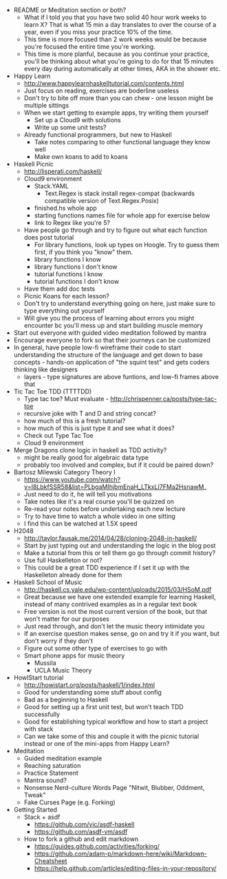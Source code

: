 * README or Meditation section or both? 
  * What if I told you that you have two solid 40 hour work weeks to learn X? That is what 15 min a day translates to over the course of a year, even if you miss your practice 10% of the time. 
  * This time is more focused than 2 work weeks would be because you're focused the entire time you're working.
  * This time is more planful, because as you continue your practice, you'll be thinking about what you're going to do for that 15 minutes every day during automatically at other times, AKA in the shower etc.
* Happy Learn 
  * http://www.happylearnhaskelltutorial.com/contents.html
  * Just focus on reading, exercises are boderline useless
  * Don't try to bite off more than you can chew - one lesson might be multiple sittings
  * When we start getting to example apps, try writing them yourself 
    * Set up a Cloud9 with solutions
    * Write up some unit tests? 
  * Already functional programmers, but new to Haskell
    * Take notes comparing to other functional language they know well
    * Make own koans to add to koans
* Haskell Picnic
  * http://lisperati.com/haskell/
  * Cloud9 environment
    * Stack.YAML
      * Text.Regex is stack install regex-compat (backwards compatible version of Text.Regex.Posix)
    * finished.hs whole app 
    * starting functions names file for whole app for exercise below
    * link to Regex like you're 5? 
  * Have people go through and try to figure out what each function does post tutorial
    * For library functions, look up types on Hoogle. Try to guess them first, if you think you "know" them.
    * library functions I know
    * library functions I don't know
    * tutorial functions I know
    * tutorial functions I don't know
  * Have them add doc tests
  * Picnic Koans for each lesson?
  * Don't try to understand everything going on here, just make sure to type everything out yourself
  * Will give you the process of learning about errors you might encounter bc you'll mess up and start building muscle memory
* Start out everyone with guided video meditation followed by mantra
* Encourage everyone to fork so that their journeys can be customized
* In general, have people low-fi wireframe their code to start understanding the structure of the language and get down to base concepts - hands-on application of "the squint test" and gets coders thinking like designers
  * layers - type signatures are above funtions, and low-fi frames above that
* Tic Tac Toe TDD (TTTTDD)
  * Type tac toe? Must evaluate - http://chrispenner.ca/posts/type-tac-toe
  * recursive joke with T and D and string concat? 
  * how much of this is a fresh tutorial? 
  * how much of this is just type it and see what it does?
  * Check out Type Tac Toe
  * Cloud 9 environment
* Merge Dragons clone logic in haskell as TDD activity?
  * might be really good for algebraic data type
  * probably too involved and complex, but if it could be paired down? 
* Bartosz Milewski Category Theory I
  * https://www.youtube.com/watch?v=I8LbkfSSR58&list=PLbgaMIhjbmEnaH_LTkxLI7FMa2HsnawM_
  * Just need to do it, he will tell you motivations
  * Take notes like it's a real course you'll be quizzed on 
  * Re-read your notes before undertaking each new lecture
  * Try to have time to watch a whole video in one sitting 
  * I find this can be watched at 1.5X speed
* H2048
  * http://taylor.fausak.me/2014/04/28/cloning-2048-in-haskell/
  * Start by just typing out and understanding the logic in the blog post
  * Make a tutorial from this or tell them go go through commit history? 
  * Use full Haskelleton or not? 
  * This could be a great TDD experience if I set it up with the Haskelleton already done for them
* Haskell School of Music
  * http://haskell.cs.yale.edu/wp-content/uploads/2015/03/HSoM.pdf
  * Great because we have one extended example for learning Haskell, instead of many contrived examples as in a regular text book
  * Free version is not the most current version of the book, but that won't matter for our purposes
  * Just read through, and don't let the music theory intimidate you
  * If an exercise question makes sense, go on and try it if you want, but don't worry if they don't
  * Figure out some other type of exercises to go with 
  * Smart phone apps for music theory
    * Mussila
    * UCLA Music Theory
* HowIStart tutorial
  * http://howistart.org/posts/haskell/1/index.html
  * Good for understanding some stuff about config
  * Bad as a beginning to Haskell
  * Good for setting up a first unit test, but won't teach TDD successfully
  * Good for establishing typical workflow and how to start a project with stack
  * Can we take some of this and couple it with the picnic tutorial instead or one of the mini-apps from Happy Learn? 
* Meditation
  * Guided meditation example
  * Reaching saturation
  * Practice Statement
  * Mantra sound?
  * Nonsense Nerd-culture Words Page "Nitwit, Blubber, Oddment, Tweak"
  * Fake Curses Page (e.g. Forking)
* Getting Started
  * Stack + asdf
    * https://github.com/vic/asdf-haskell
    * https://github.com/asdf-vm/asdf
  * How to fork a github and edit markdown
    * https://guides.github.com/activities/forking/
    * https://github.com/adam-p/markdown-here/wiki/Markdown-Cheatsheet
    * https://help.github.com/articles/editing-files-in-your-repository/
  

